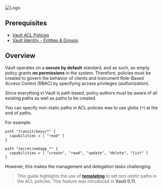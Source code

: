 <img src="https://s3-us-west-1.amazonaws.com/education-yh/Vault_Icon_FullColor.png" alt="Logo"/>

## Prerequisites

* [Vault ACL Policies](https://www.katacoda.com/hashicorp/scenarios/vault-policies)
* [Vault Identity - Entities & Groups](https://www.katacoda.com/hashicorp/scenarios/vault-identity)

## Overview

Vault operates on a **secure by default** standard, and as such, an empty policy grants **no permissions** in the system. Therefore, policies must be created to govern the behavior of clients and instrument Role-Based Access Control (RBAC) by specifying access privileges (_authorization_).

Since everything in Vault is path based, policy authors must be aware of all existing paths as well as paths to be created.  

You can specify non-static paths in ACL policies was to use globs (`*`) at the end of paths.

For example:

```hcl
path "transit/keys/*" {
  capabilities = [ "read" ]
}

path "secret/webapp_*" {
  capabilities = [ "create", "read", "update", "delete", "list" ]
}
```

However, this makes the management and delegation tasks challenging.

> This guide highlights the use of [**templating**](https://www.vaultproject.io/docs/concepts/policies.html#templated-policies) to set _non-static_ paths in the ACL policies.  This feature was introduced in **Vault 0.11**.
